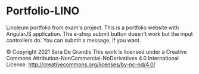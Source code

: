 # Portfolio-LINO
Linoleum portfolio from exam's project.
This is a portfolio website with AngularJS application. The e-shop submit button doesn't work but the input controllers do.
You can submit a message, if you want.


© Copyright 2021 Sara De Grandis
This work is licensed under a Creative Commons Attribution-NonCommercial-NoDerivatives 4.0 International License.
http://creativecommons.org/licenses/by-nc-nd/4.0/ 
